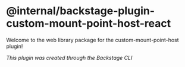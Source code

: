 # @internal/backstage-plugin-custom-mount-point-host-react

Welcome to the web library package for the custom-mount-point-host plugin!

_This plugin was created through the Backstage CLI_
